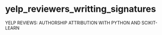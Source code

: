 # yelp_reviewers_writting_signatures
YELP REVIEWS: AUTHORSHIP ATTRIBUTION WITH PYTHON AND SCIKIT-LEARN

